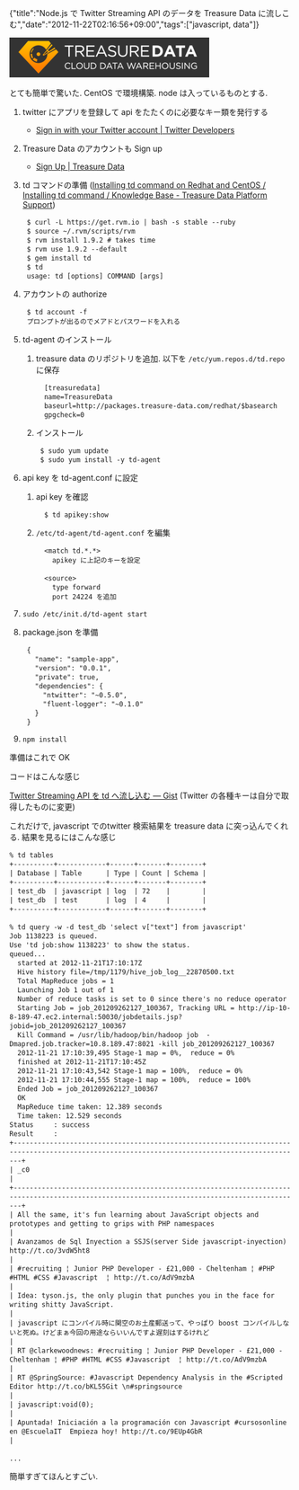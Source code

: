 {"title":"Node.js で Twitter Streaming API のデータを Treasure Data に流しこむ","date":"2012-11-22T02:16:56+09:00","tags":["javascript, data"]}

![Treasure Data Logo](images/bc4423bdc3d659bf2e76da5543668ae6.png)

とても簡単で驚いた. CentOS で環境構築. node は入っているものとする.

1. twitter にアプリを登録して api をたたくのに必要なキー類を発行する
   - [Sign in with your Twitter account \| Twitter Developers](https://dev.twitter.com/apps/new)
2. Treasure Data のアカウントも Sign up
   - [Sign Up \| Treasure Data](https://www.treasure-data.com/signup/)
3. td コマンドの準備 ([Installing td command on Redhat and CentOS / Installing td command / Knowledge Base - Treasure Data Platform Support](http://help.treasure-data.com/kb/installation/installing-td-command-on-redhat-and-centos))

        $ curl -L https://get.rvm.io | bash -s stable --ruby
        $ source ~/.rvm/scripts/rvm
        $ rvm install 1.9.2 # takes time
        $ rvm use 1.9.2 --default
        $ gem install td
        $ td
        usage: td [options] COMMAND [args]

4. アカウントの authorize

        $ td account -f
        プロンプトが出るのでメアドとパスワードを入れる

5. td-agent のインストール
   1. treasure data のリポジトリを追加. 以下を `/etc/yum.repos.d/td.repo` に保存

            [treasuredata]
            name=TreasureData
            baseurl=http://packages.treasure-data.com/redhat/$basearch
            gpgcheck=0

    2. インストール

            $ sudo yum update
            $ sudo yum install -y td-agent

6. api key を td-agent.conf に設定
   1. api key を確認

            $ td apikey:show
   2. `/etc/td-agent/td-agent.conf` を編集

            <match td.*.*>
              apikey に上記のキーを設定

            <source>
              type forward
              port 24224 を追加

7. `sudo /etc/init.d/td-agent start`
8. package.json を準備

        {
          "name": "sample-app",
          "version": "0.0.1",
          "private": true,
          "dependencies": {
            "ntwitter": "~0.5.0",
            "fluent-logger": "~0.1.0"
          }
        }

9. `npm install`

準備はこれで OK

コードはこんな感じ

<script src="https://gist.github.com/4126075.js?file=twit_streaming_to_td_sample.js"></script>
[Twitter Streaming API を td へ流し込む — Gist](https://gist.github.com/4126075)
(Twitter の各種キーは自分で取得したものに変更)

これだけで, javascript でのtwitter 検索結果を treasure data に突っ込んでくれる. 結果を見るにはこんな感じ

    % td tables
    +----------+------------+------+-------+--------+
    | Database | Table      | Type | Count | Schema |
    +----------+------------+------+-------+--------+
    | test_db  | javascript | log  | 72    |        |
    | test_db  | test       | log  | 4     |        |
    +----------+------------+------+-------+--------+
    
    % td query -w -d test_db 'select v["text"] from javascript'
    Job 1138223 is queued.
    Use 'td job:show 1138223' to show the status.
    queued...
      started at 2012-11-21T17:10:17Z
      Hive history file=/tmp/1179/hive_job_log__22870500.txt
      Total MapReduce jobs = 1
      Launching Job 1 out of 1
      Number of reduce tasks is set to 0 since there's no reduce operator
      Starting Job = job_201209262127_100367, Tracking URL = http://ip-10-8-189-47.ec2.internal:50030/jobdetails.jsp?jobid=job_201209262127_100367
      Kill Command = /usr/lib/hadoop/bin/hadoop job  -Dmapred.job.tracker=10.8.189.47:8021 -kill job_201209262127_100367
      2012-11-21 17:10:39,495 Stage-1 map = 0%,  reduce = 0%
      finished at 2012-11-21T17:10:45Z
      2012-11-21 17:10:43,542 Stage-1 map = 100%,  reduce = 0%
      2012-11-21 17:10:44,555 Stage-1 map = 100%,  reduce = 100%
      Ended Job = job_201209262127_100367
      OK
      MapReduce time taken: 12.389 seconds
      Time taken: 12.529 seconds
    Status     : success
    Result     :
    +----------------------------------------------------------------------------------------------------------------------------------------------+
    | _c0                                                                                                                                          |
    +----------------------------------------------------------------------------------------------------------------------------------------------+
    | All the same, it's fun learning about JavaScript objects and prototypes and getting to grips with PHP namespaces                             |
    | Avanzamos de Sql Inyection a SSJS(server Side javascript-inyection) http://t.co/3vdW5ht8                                                     |
    | #recruiting ¦ Junior PHP Developer - £21,000 - Cheltenham ¦ #PHP #HTML #CSS #Javascript  ¦ http://t.co/AdV9mzbA                              |
    | Idea: tyson.js, the only plugin that punches you in the face for writing shitty JavaScript.                                                  |
    | javascript にコンパイル時に関空のお土産郵送って、やっぱり boost コンパイルしないと死ぬ。けどまぁ今回の用途ならいいんですよ遅刻はするけれど                                                               |
    | RT @clarkewoodnews: #recruiting ¦ Junior PHP Developer - £21,000 - Cheltenham ¦ #PHP #HTML #CSS #Javascript  ¦ http://t.co/AdV9mzbA          |
    | RT @SpringSource: #Javascript Dependency Analysis in the #Scripted Editor http://t.co/bKL55Git \n#springsource                               |
    | javascript:void(0);                                                                                                                          |
    | Apuntada! Iniciación a la programación con Javascript #cursosonline en @EscuelaIT  Empieza hoy! http://t.co/9EUp4GbR                         |
    
    ...

簡単すぎてほんとすごい.

